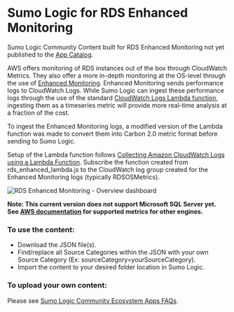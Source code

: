 # Sumo Logic for RDS Enhanced Monitoring
Sumo Logic Community Content built for RDS Enhanced Monitoring not yet published to the [App Catalog](https://help.sumologic.com/docs/integrations/).

AWS offers monitoring of RDS instances out of the box through CloudWatch Metrics. They also offer a more in-depth monitoring at the OS-level through the use of [Enhanced Monitoring](https://docs.aws.amazon.com/AmazonRDS/latest/UserGuide/USER_Monitoring.OS.html). Enhanced Monitoring sends performance logs to CloudWatch Logs. While Sumo Logic can ingest these performance logs through the use of the standard [CloudWatch Logs Lambda function](https://help.sumologic.com/docs/send-data/collect-from-other-data-sources/amazon-cloudwatch-logs/collect-with-lambda-function/), ingesting them as a timeseries metric will provide more real-time analysis at a fraction of the cost.

To ingest the Enhanced Monitoring logs, a modified version of the Lambda function was made to convert them into Carbon 2.0 metric format before sending to Sumo Logic.

Setup of the Lambda function follows [Collecting Amazon CloudWatch Logs using a Lambda Function](https://help.sumologic.com/docs/send-data/collect-from-other-data-sources/amazon-cloudwatch-logs/collect-with-lambda-function/). Subscribe the function created from rds_enhanced_lambda.js to the CloudWatch log group created for the Enhanced Monitoring logs (typically RDSOSMetrics).

![RDS Enhanced Monitoring - Overview dashboard](https://raw.githubusercontent.com/SumoLogic/sumologic-content/master/Amazon_Web_Services/RDS/Enhanced-Monitoring/Screenshots/RDS-Enhanced-Monitoring-Overview.png)

**Note: This current version does not support Microsoft SQL Server yet. See [AWS documentation](https://docs.aws.amazon.com/AmazonRDS/latest/UserGuide/USER_Monitoring.OS.html) for supported metrics for other engines.**

### To use the content:
- Download the JSON file(s).
- Find/replace all Source Categories within the JSON with your own Source Category (Ex: sourceCategory=yourSourceCategory).
- Import the content to your desired folder location in Sumo Logic.

### To upload your own content:
Please see [Sumo Logic Community Ecosystem Apps FAQs](https://help.sumologic.com/docs/integrations/community-ecosystem-apps/#faq).